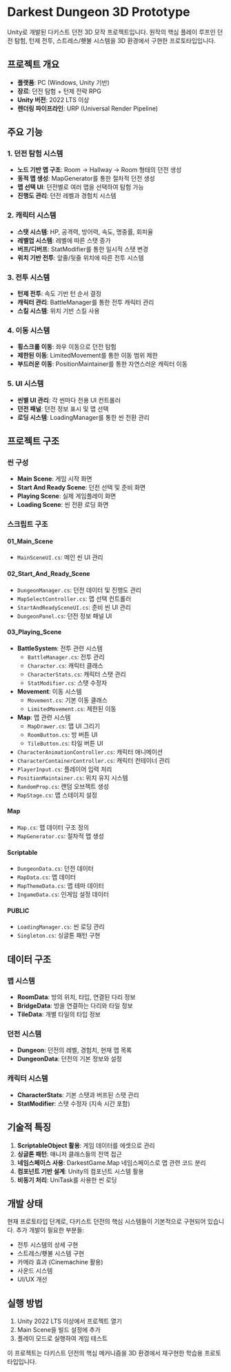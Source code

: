 # Darkest Dungeon 3D Prototype

Unity로 개발된 다키스트 던전 3D 모작 프로젝트입니다. 원작의 핵심 플레이 루프인 던전 탐험, 턴제 전투, 스트레스/횃불 시스템을 3D 환경에서 구현한 프로토타입입니다.

## 프로젝트 개요

- **플랫폼**: PC (Windows, Unity 기반)
- **장르**: 던전 탐험 + 턴제 전략 RPG
- **Unity 버전**: 2022 LTS 이상
- **렌더링 파이프라인**: URP (Universal Render Pipeline)

## 주요 기능

### 1. 던전 탐험 시스템
- **노드 기반 맵 구조**: Room → Hallway → Room 형태의 던전 생성
- **동적 맵 생성**: MapGenerator를 통한 절차적 던전 생성
- **맵 선택 UI**: 던전별로 여러 맵을 선택하여 탐험 가능
- **진행도 관리**: 던전 레벨과 경험치 시스템

### 2. 캐릭터 시스템
- **스탯 시스템**: HP, 공격력, 방어력, 속도, 명중률, 회피율
- **레벨업 시스템**: 레벨에 따른 스탯 증가
- **버프/디버프**: StatModifier를 통한 일시적 스탯 변경
- **위치 기반 전투**: 앞줄/뒷줄 위치에 따른 전투 시스템

### 3. 전투 시스템
- **턴제 전투**: 속도 기반 턴 순서 결정
- **캐릭터 관리**: BattleManager를 통한 전투 캐릭터 관리
- **스킬 시스템**: 위치 기반 스킬 사용

### 4. 이동 시스템
- **횡스크롤 이동**: 좌우 이동으로 던전 탐험
- **제한된 이동**: LimitedMovement를 통한 이동 범위 제한
- **부드러운 이동**: PositionMaintainer를 통한 자연스러운 캐릭터 이동

### 5. UI 시스템
- **씬별 UI 관리**: 각 씬마다 전용 UI 컨트롤러
- **던전 패널**: 던전 정보 표시 및 맵 선택
- **로딩 시스템**: LoadingManager를 통한 씬 전환 관리

## 프로젝트 구조

### 씬 구성
- **Main Scene**: 게임 시작 화면
- **Start And Ready Scene**: 던전 선택 및 준비 화면
- **Playing Scene**: 실제 게임플레이 화면
- **Loading Scene**: 씬 전환 로딩 화면

### 스크립트 구조

#### 01_Main_Scene
- `MainSceneUI.cs`: 메인 씬 UI 관리

#### 02_Start_And_Ready_Scene
- `DungeonManager.cs`: 던전 데이터 및 진행도 관리
- `MapSelectController.cs`: 맵 선택 컨트롤러
- `StartAndReadySceneUI.cs`: 준비 씬 UI 관리
- `DungeonPanel.cs`: 던전 정보 패널 UI

#### 03_Playing_Scene
- **BattleSystem**: 전투 관련 시스템
  - `BattleManager.cs`: 전투 관리
  - `Character.cs`: 캐릭터 클래스
  - `CharacterStats.cs`: 캐릭터 스탯 관리
  - `StatModifier.cs`: 스탯 수정자
- **Movement**: 이동 시스템
  - `Movement.cs`: 기본 이동 클래스
  - `LimitedMovement.cs`: 제한된 이동
- **Map**: 맵 관련 시스템
  - `MapDrawer.cs`: 맵 UI 그리기
  - `RoomButton.cs`: 방 버튼 UI
  - `TileButton.cs`: 타일 버튼 UI
- `CharacterAnimationController.cs`: 캐릭터 애니메이션
- `CharacterContainerController.cs`: 캐릭터 컨테이너 관리
- `PlayerInput.cs`: 플레이어 입력 처리
- `PositionMaintainer.cs`: 위치 유지 시스템
- `RandomProp.cs`: 랜덤 오브젝트 생성
- `MapStage.cs`: 맵 스테이지 설정

#### Map
- `Map.cs`: 맵 데이터 구조 정의
- `MapGenerator.cs`: 절차적 맵 생성

#### Scriptable
- `DungeonData.cs`: 던전 데이터
- `MapData.cs`: 맵 데이터
- `MapThemeData.cs`: 맵 테마 데이터
- `IngameData.cs`: 인게임 설정 데이터

#### PUBLIC
- `LoadingManager.cs`: 씬 로딩 관리
- `Singleton.cs`: 싱글톤 패턴 구현

## 데이터 구조

### 맵 시스템
- **RoomData**: 방의 위치, 타입, 연결된 다리 정보
- **BridgeData**: 방을 연결하는 다리와 타일 정보
- **TileData**: 개별 타일의 타입 정보

### 던전 시스템
- **Dungeon**: 던전의 레벨, 경험치, 현재 맵 목록
- **DungeonData**: 던전의 기본 정보와 설정

### 캐릭터 시스템
- **CharacterStats**: 기본 스탯과 버프된 스탯 관리
- **StatModifier**: 스탯 수정자 (지속 시간 포함)

## 기술적 특징

1. **ScriptableObject 활용**: 게임 데이터를 에셋으로 관리
2. **싱글톤 패턴**: 매니저 클래스들의 전역 접근
3. **네임스페이스 사용**: DarkestGame.Map 네임스페이스로 맵 관련 코드 분리
4. **컴포넌트 기반 설계**: Unity의 컴포넌트 시스템 활용
5. **비동기 처리**: UniTask를 사용한 씬 로딩

## 개발 상태

현재 프로토타입 단계로, 다키스트 던전의 핵심 시스템들이 기본적으로 구현되어 있습니다. 추가 개발이 필요한 부분들:

- 전투 시스템의 상세 구현
- 스트레스/횃불 시스템 구현
- 카메라 효과 (Cinemachine 활용)
- 사운드 시스템
- UI/UX 개선

## 실행 방법

1. Unity 2022 LTS 이상에서 프로젝트 열기
2. Main Scene을 빌드 설정에 추가
3. 플레이 모드로 실행하여 게임 테스트

이 프로젝트는 다키스트 던전의 핵심 메커니즘을 3D 환경에서 재구현한 학습용 프로토타입입니다.
